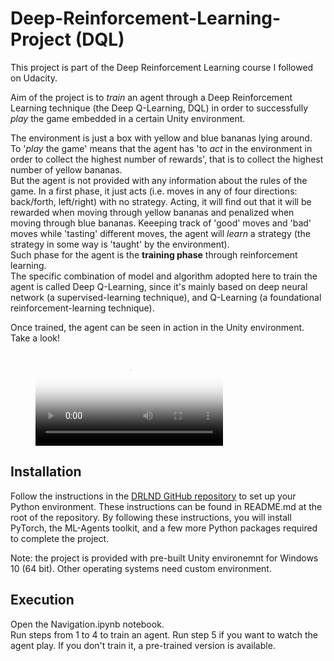 # Deep-Reinforcement-Learning-Project (DQL)

This project is part of the Deep Reinforcement Learning course I followed on Udacity.  

Aim of the project is to *train* an agent through a Deep Reinforcement Learning technique (the Deep Q-Learning, DQL) in order to successfully *play* the game embedded in a certain Unity environment.

The environment is just a box with yellow and blue bananas lying around.  
To '*play* the game' means that the agent has 'to *act* in the environment in order to collect the highest number of rewards', that is to collect the highest number of yellow bananas.  
But the agent is not provided with any information about the rules of the game. In a first phase, it just acts (i.e. moves in any of four directions: back/forth, left/right) with no strategy. Acting, it will find out that it will be rewarded when moving through yellow bananas and penalized when moving through blue bananas. Keeeping track of 'good' moves and 'bad' moves while 'tasting' different moves, the agent will *learn* a strategy (the strategy in some way is 'taught' by the environment).  
Such phase for the agent is the **training phase** through reinforcement learning.  
The specific combination of model and algorithm adopted here to train the agent is called Deep Q-Learning, since it's mainly based on deep neural network (a supervised-learning technique), and Q-Learning (a foundational reinforcement-learning technique).

Once trained, the agent can be seen in action in the Unity environment.  
Take a look!  
<figure class="video_container">
  <video controls="true" allowfullscreen="true" poster="TrainedAgent/frame.png">
    <source src="TrainedAgent/TrainedAgent.mp4" type="video/mp4">
  </video>
</figure>

## Installation
Follow the instructions in the [DRLND GitHub repository](https://github.com/udacity/deep-reinforcement-learning#dependencies) to set up your Python environment. These instructions can be found in README.md at the root of the repository. By following these instructions, you will install PyTorch, the ML-Agents toolkit, and a few more Python packages required to complete the project.

Note: the project is provided with pre-built Unity environemnt for Windows 10 (64 bit). Other operating systems need custom environment.

## Execution
Open the Navigation.ipynb notebook.  
Run steps from 1 to 4 to train an agent.
Run step 5 if you want to watch the agent play. If you don't train it, a pre-trained version is available.    
